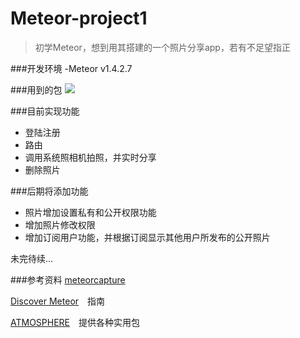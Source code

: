# Meteor-project1
>初学Meteor，想到用其搭建的一个照片分享app，若有不足望指正

###开发环境
-Meteor v1.4.2.7

###用到的包
![](http://ol6za00s5.bkt.clouddn.com/Meteor-list.PNG)

###目前实现功能
- 登陆注册
- 路由
- 调用系统照相机拍照，并实时分享
- 删除照片

###后期将添加功能
- 照片增加设置私有和公开权限功能
- 增加照片修改权限
- 增加订阅用户功能，并根据订阅显示其他用户所发布的公开照片

未完待续...




###参考资料
[meteorcapture](http://meteorcapture.com/)

[Discover Meteor](http://zh.discovermeteor.com/)　指南

[ATMOSPHERE](https://atmospherejs.com/gwendall/template-animations)　提供各种实用包
